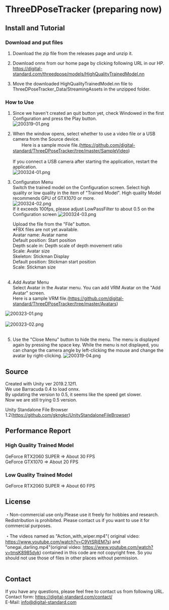# ThreeDPoseTracker (preparing now)
## Install and Tutorial
### Download and put files
1. Download the zip file from the releases page and unzip it.

2. Download onnx from our home page by clicking following URL in our HP.</br>
   https://digital-standard.com/threedpose/models/HighQualityTrainedModel.nn
   
3. Move the downloaded HighQualityTrainedModel.nn file to ThreeDPoseTracker_Data/StreamingAssets in the unzipped folder.</br>

### How to Use
1. Since we haven't created an quit button yet, check Windowed in the first Configuration and press the Play button.</br>
![200319-01.png](image/200319-01.png)</br>

2. When the window opens, select whether to use a video file or a USB camera from the Source device.</br>
　　Here is a sample movie file.(https://github.com/digital-standard/ThreeDPoseTracker/tree/master/SampleVideo)</br>  
   If you connect a USB camera after starting the application, restart the application.</br>
   ![200324-01.png](image/200324-01.png)</br>

3. Configuraton Menu</br>
Switch the trained model on the Configuration screen. Select high quality or low quality in the item of "Trained Model". High quality Model recommends GPU of GTX1070 or more.</br>
![200324-02.png](image/200324-02.png)</br>
If it exceeds 100fps, please adjust LowPassFilter to about 0.5 on the Configuration screen
![200324-03.png](image/200324-03.png)</br>

   Upload the file from the "File" button.</br>
   ※FBX files are not yet available.</br>
   Avatar name: Avatar name</br>
   Default position: Start position</br>
   Depth scale in: Depth scale of depth movement ratio</br>
   Scale: Avatar size</br>
   Skeleton: Stickman Display</br>
   Default position: Stickman start position</br>
   Scale: Stickman size</br></br>

4. Add Avatar Menu</br>
Select Avatar in the Avatar menu. You can add VRM Avatar on the "Add Avatar" screen.</br>
   Here is a sample VRM file.(https://github.com/digital-standard/ThreeDPoseTracker/tree/master/Avatars)
   
![200323-01.png](image/200323-01.png)</br></br>
![200323-02.png](image/200323-02.png)</br></br>

5. Use the "Close Menu" button to hide the menu. The menu is displayed again by pressing the space key.
While the menu is not displayed, you can change the camera angle by left-clicking the mouse and change the avatar by right-clicking.
![200319-04.png](image/200319-04.png)</br>


## Source
Created with Unity ver 2019.2.12f1.</br>
We use Barracuda 0.4 to load onnx.</br>
By updating the version to 0.5, it seems like the speed get slower. </br>
Now we are still trying 0.5 version. </br>

Unity Standalone File Browser 1.2(https://github.com/gkngkc/UnityStandaloneFileBrowser)</br>

## Performance Report
### High Quality Trained Model </br>
GeForce RTX2060 SUPER ⇒ About 30 FPS </br>
GeForce GTX1070 ⇒ About 20 FPS </br>
### Low Quality Trained Model </br>
GeForce RTX2060 SUPER ⇒ About 60 FPS </br>


## License
・Non-commercial use only.Please use it freely for hobbies and research. Redistribution is prohibited. Please contact us if you want to use it for commercial purposes.</br>

・The videos named as "Action_with_wiper.mp4"(
original video: https://www.youtube.com/watch?v=C9VtSRiEM7s) and "onegai_darling.mp4"(original video: https://www.youtube.com/watch?v=tmsK8985dyk) contained in this code are not copyright free.
  So you should not use those of files in other places without permission.</br></br>
  
## Contact</br>
If you have any questions, please feel free to contact us from following URL.</br>
Contact form:  https://digital-standard.com/contact/ </br>
E-Mail: info@digital-standard.com </br>

